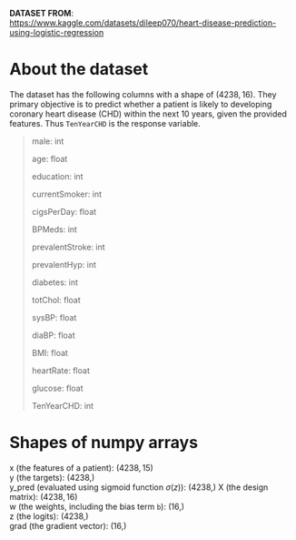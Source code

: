 **DATASET FROM**: \
 https://www.kaggle.com/datasets/dileep070/heart-disease-prediction-using-logistic-regression

 # About the dataset
 The dataset has the following columns with a shape of $\left(4238, 16\right)$. They primary objective is to predict whether a patient is likely to developing coronary heart disease (CHD) within the next 10 years, given the provided features. Thus `TenYearCHD` is the response variable.
 > male: int
 >
 > age: float
 >
 > education: int
 >
 > currentSmoker: int
 >
 > cigsPerDay: float
 >
 > BPMeds: int
 >
 > prevalentStroke: int
 >
 > prevalentHyp: int
 >
 > diabetes: int
 >
 > totChol: float
 >
 > sysBP: float
 >
 > diaBP: float
 >
 > BMI: float
 >
 > heartRate: float
 >
 > glucose: float
 >
 > TenYearCHD: int

# Shapes of numpy arrays
x (the features of a patient): $\left(4238, 15\right)$ \
y (the targets): $\left(4238,\right)$ \
y\_pred (evaluated using sigmoid function $\sigma(z)$): $\left(4238,\right)$
X (the design matrix): $\left(4238, 16\right)$ \
w (the weights, including the bias term `b`): $\left(16,\right)$ \
z (the logits): $\left(4238,\right)$ \
grad (the gradient vector): $\left(16,\right)$
